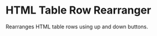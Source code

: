 HTML Table Row Rearranger
=========================

Rearranges HTML table rows using up and down buttons.






